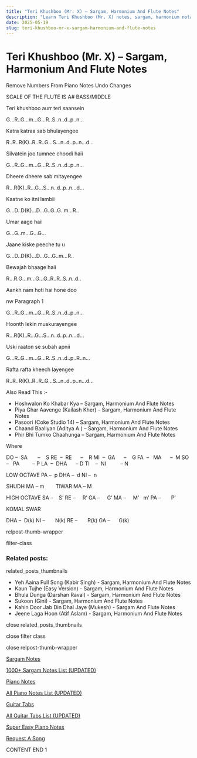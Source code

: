 ```yaml
---
title: "Teri Khushboo (Mr. X) – Sargam, Harmonium And Flute Notes"
description: "Learn Teri Khushboo (Mr. X) notes, sargam, harmonium notations and flute notes. Easy step-by-step tutorial for beginners."
date: 2025-05-19
slug: teri-khushboo-mr-x-sargam-harmonium-and-flute-notes
---
```


# Teri Khushboo (Mr. X) – Sargam, Harmonium And Flute Notes

Remove Numbers From Piano Notes
Undo Changes

SCALE OF THE FLUTE IS A# BASS/MIDDLE

Teri khushboo aurr teri saansein

G…R..G…m…G…R..S..n..d..p..n…

Katra katraa sab bhulayengee

R..R..R(K)..R..R..G…S…n..d..p..n…d…

Silvatein joo tumnee choodi haii

G…R..G…m…G…R..S..n..d..p..n…

Dheere dheere sab mitayengee

R…R(K)..R…G…S…n..d..p..n…d…

Kaatne ko itni lambii

G…D..D(K)…D…G..G..G..m…R..

Umar aage haii

G…G..m…G…G…

Jaane kiske peeche tu u

G…D..D(K)…D…G…G..m…R..

Bewajah bhaage haii

R…R.G…m…G…G..R..R..S..n..d..

Aankh nam hoti hai hone doo

nw Paragraph 1

G…R..G…m…G…R..S..n..d..p..n…

Hoonth lekin muskurayengee

R…R(K)..R…G…S…n..d..p..n…d…

Uski raaton se subah apnii

G…R..G…m…G…R..S..n..d..p..R..n…

Rafta rafta kheech layengee

R..R..R(K)..R..R..G…S…n..d..p..n…d…

Also Read This :-

* Hoshwalon Ko Khabar Kya – Sargam, Harmonium And Flute Notes
* Piya Ghar Aavenge (Kailash Kher) – Sargam, Harmonium And Flute Notes
* Pasoori (Coke Studio 14) – Sargam, Harmonium And Flute Notes
* Chaand Baaliyan (Aditya A.) – Sargam, Harmonium And Flute Notes
* Phir Bhi Tumko Chaahunga – Sargam, Harmonium And Flute Notes

Where

DO –  SA       –    S
RE  –  RE      –    R
MI  –  GA      –    G
FA  –   MA      –  M
SO  –   PA         – P
LA  –  DHA      – D
TI    –  NI          – N

LOW OCTAVE
PA –  p
DHA –  d
NI –  n

SHUDH MA – m        TIWAR MA – M

HIGH OCTAVE
SA –    S’
RE –     R’
GA –     G’
MA –     M’   m’
PA –       P’

KOMAL SWAR

DHA –  D(k)
NI –       N(k)
RE –       R(k)
GA –      G(k)

relpost-thumb-wrapper

filter-class

### Related posts:

related_posts_thumbnails

* Yeh Aaina Full Song (Kabir Singh) - Sargam, Harmonium And Flute Notes
* Kaun Tujhe (Easy Version) - Sargam, Harmonium And Flute Notes
* Bhula Dunga (Darshan Raval) - Sargam, Harmonium And Flute Notes
* Sukoon (Gini) - Sargam, Harmonium And Flute Notes
* Kahin Door Jab Din Dhal Jaye (Mukesh) - Sargam And Flute Notes
* Jeene Laga Hoon (Atif Aslam) - Sargam, Harmonium And Flute Notes

close related_posts_thumbnails

close filter class

close relpost-thumb-wrapper

[Sargam Notes](/sargam-notes.html)

[1000+ Sargam Notes List (UPDATED)](/all-songs-list-sargam-notes.html)

[Piano Notes](/piano-notes.html)

[All Piano Notes List (UPDATED)](/all-songs-list-piano-notes.html)

[Guitar Tabs](/guitar-tabs.html)

[All Guitar Tabs List (UPDATED)](/all-songs-list-guitar-tabs.html)

[Super Easy Piano Notes](https://studywall.in/)

[Request A Song](/request-a-song.html)

CONTENT END 1


